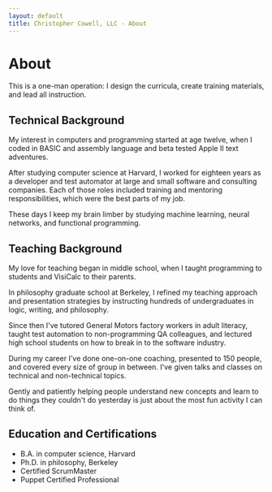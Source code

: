 ```yaml
---
layout: default
title: Christopher Cowell, LLC - About
---
```


# About

This is a one-man operation: I design the curricula, create training materials, and lead all instruction.


## Technical Background

My interest in computers and programming started at age twelve, when I coded in BASIC and assembly language and beta tested Apple II text adventures.

After studying computer science at Harvard, I worked for eighteen years as a developer and test automator at large and small software and consulting companies. Each of those roles included training and mentoring responsibilities, which were the best parts of my job.

These days I keep my brain limber by studying machine learning, neural networks, and functional programming.


## Teaching Background

My love for teaching began in middle school, when I taught programming to students and VisiCalc to their parents.

In philosophy graduate school at Berkeley, I refined my teaching approach and presentation strategies by instructing hundreds of undergraduates in logic, writing, and philosophy.

Since then I've tutored General Motors factory workers in adult literacy, taught test automation to non-programming QA colleagues, and lectured high school students on how to break in to the software industry.

During my career I've done one-on-one coaching, presented to 150 people, and covered every size of group in between. I've given talks and classes on technical and non-technical topics.

Gently and patiently helping people understand new concepts and learn to do things they couldn't do yesterday is just about the most fun activity I can think of.


## Education and Certifications

+ B.A. in computer science, Harvard
+ Ph.D. in philosophy, Berkeley
+ Certified ScrumMaster
+ Puppet Certified Professional
